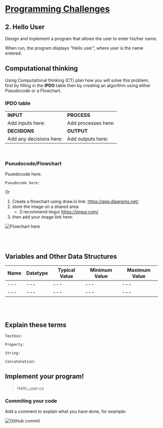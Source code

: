 # [Programming Challenges](../README.md)

## 2. Hello User

Design and implement a program that allows the user to enter his/her name.

When run, the program displays “Hello user”, where user is the name entered.

## Computational thinking

Using Computational thinking (CT) plan how you will solve this problem; first by filling in the **IPDO** table then by creating an algorithm using either Pseudocode or a Flowchart.

### IPDO table

| | |
| --- | --- |
| **INPUT** | **PROCESS** |
| Add inputs here: | Add processes here: |
| **DECISIONS** | **OUTPUT** |
| Add any decisions here: | Add outputs here: |

</br>

### Pseudocode/Flowchart

Psuedocode here:

```text
Pseudocode here:

```

Or

1. Create a flowchart using draw.io link: <https://app.diagrams.net/>
2. store the image on a shared area:
   - [I recommend imgur <https://imgur.com/>
3. then add your image link here:

![Flowchart here](https://imgur.com/d6k15I4.png)

</br></br>

## Variables and Other Data Structures

| Name | Datatype | Typical Value | Minimum Value | Maximum Value |
| --- | --- | --- | --- | --- |
| --- | --- | --- | --- | --- |
| --- | --- | --- | --- | --- |

</br></br>

## Explain these terms

```text
Textbox:

Property:

String:

Concatenation:

```

## Implement your program!

> Hello_user.cs

### Commiting your code

Add a comment to explain what you have done, for example:

![GitHub commit](https://imgur.com/ce3Aj7Z.png)
